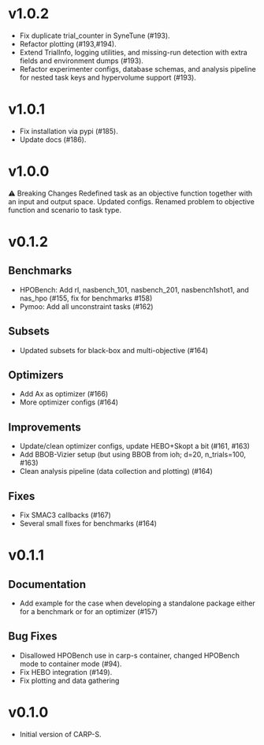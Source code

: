 # v1.0.2
- Fix duplicate trial_counter in SyneTune (#193).
- Refactor plotting (#193,#194).
- Extend TrialInfo, logging utilities, and missing-run detection with extra fields and environment dumps (#193).
- Refactor experimenter configs, database schemas, and analysis pipeline for nested task keys 
    and hypervolume support (#193).


# v1.0.1
- Fix installation via pypi (#185).
- Update docs (#186).

# v1.0.0
⚠ Breaking Changes
Redefined task as an objective function together with an input and output space. Updated configs. Renamed problem to
objective function and scenario to task type.

# v0.1.2

## Benchmarks
- HPOBench: Add rl, nasbench_101, nasbench_201, nasbench1shot1, and nas_hpo (#155, fix for benchmarks #158)
- Pymoo: Add all unconstraint tasks (#162)

## Subsets
- Updated subsets for black-box and multi-objective (#164)

## Optimizers
- Add Ax as optimizer (#166)
- More optimizer configs (#164)

## Improvements
- Update/clean optimizer configs, update HEBO+Skopt a bit (#161, #163)
- Add BBOB-Vizier setup (but using BBOB from ioh; d=20, n_trials=100, #163)
- Clean analysis pipeline (data collection and plotting) (#164)

## Fixes
 - Fix SMAC3 callbacks (#167)
 - Several small fixes for benchmarks (#164)

# v0.1.1

## Documentation
- Add example for the case when developing a standalone package either for a benchmark or for an optimizer (#157)

## Bug Fixes
- Disallowed HPOBench use in carp-s container, changed HPOBench mode to container mode (#94).
- Fix HEBO integration (#149).
- Fix plotting and data gathering

# v0.1.0

- Initial version of CARP-S.
